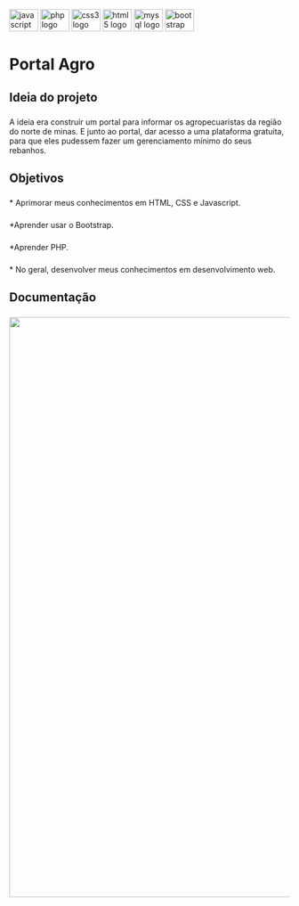 <div align="left">
  <img src="https://cdn.jsdelivr.net/gh/devicons/devicon/icons/javascript/javascript-original.svg" height="40" width="52" alt="javascript logo"  />
  <img src="https://cdn.jsdelivr.net/gh/devicons/devicon/icons/php/php-original.svg" height="40" width="52" alt="php logo"  />
  <img src="https://cdn.jsdelivr.net/gh/devicons/devicon/icons/css3/css3-original.svg" height="40" width="52" alt="css3 logo"  />
  <img src="https://cdn.jsdelivr.net/gh/devicons/devicon/icons/html5/html5-original.svg" height="40" width="52" alt="html5 logo"  />
  <img src="https://cdn.jsdelivr.net/gh/devicons/devicon/icons/mysql/mysql-original.svg" height="40" width="52" alt="mysql logo"  />
  <img src="https://cdn.jsdelivr.net/gh/devicons/devicon/icons/bootstrap/bootstrap-original.svg" height="40" width="52" alt="bootstrap logo"  />
</div>

###

<h1 align="left">Portal Agro</h1>

###

<h2 align="left">Ideia do projeto</h2>

###

<p align="left">A ideia era construir um portal para informar os agropecuaristas da região do norte de minas. E junto ao portal, dar acesso a uma plataforma gratuita, para que eles pudessem fazer um gerenciamento mínimo do seus rebanhos.</p>

###

<h2 align="left">Objetivos</h2>

###

<p align="left">* Aprimorar meus conhecimentos em HTML, CSS e Javascript.</p>

###

<p align="left">*Aprender usar o Bootstrap.</p>

###

<p align="left">*Aprender PHP.</p>

###

<p align="left">* No geral, desenvolver meus conhecimentos em desenvolvimento web.</p>

###

<h2 align="left">Documentação</h2>

###

<div align="center">
  <img height="1042" src="https://drive.google.com/file/d/1ex5ZXyDxw2ZzXucRHDYH-MSqq-HdUue4/view?usp=sharing"  />
</div>

###
